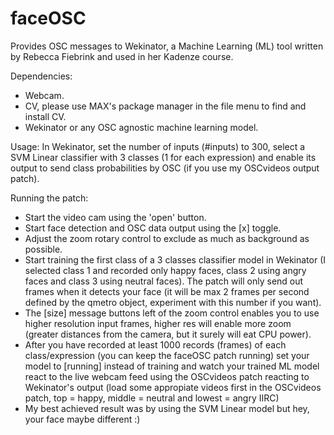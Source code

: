 # faceOSC

Provides OSC messages to Wekinator, a Machine Learning (ML) tool written by Rebecca Fiebrink and used in her Kadenze course.

Dependencies:
- Webcam.
- CV, please use MAX's package manager in the file menu to find and install CV.
- Wekinator or any OSC agnostic machine learning model.

Usage:
In Wekinator, set the number of inputs (#inputs) to 300, select a SVM Linear classifier with 3 classes (1 for each expression) and enable its output to send class probabilities by OSC (if you use my OSCvideos output patch).

Running the patch:
- Start the video cam using the 'open' button.
- Start face detection and OSC data output using the [x] toggle.
- Adjust the zoom rotary control to exclude as much as background as possible.
- Start training the first class of a 3 classes classifier model in Wekinator (I selected class 1 and recorded only happy faces, class 2 using angry faces and class 3 using neutral faces). The patch will only send out frames when it detects your face (it will be max 2 frames per second defined by the qmetro object, experiment with this number if you want).
- The [size] message buttons left of the zoom control enables you to use higher resolution input frames, higher res will enable more zoom (greater distances from the camera, but it surely will eat CPU power).
- After you have recorded at least 1000 records (frames) of each class/expression (you can keep the faceOSC patch running) set your model to [running] instead of training and watch your trained ML model react to the live webcam feed using the OSCvideos patch reacting to Wekinator's output (load some appropiate videos first in the OSCvideos patch, top = happy, middle = neutral and lowest = angry IIRC)
- My best achieved result was by using the SVM Linear model but hey, your face maybe different :)

